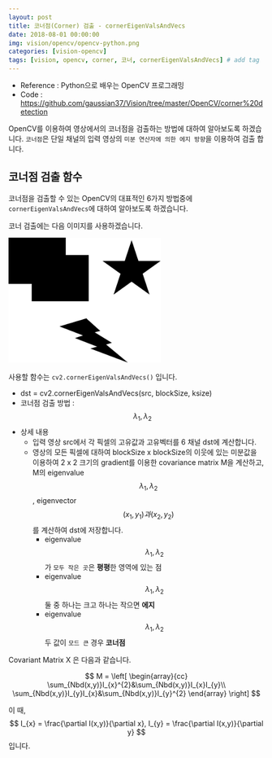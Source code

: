 ```yaml
---
layout: post
title: 코너점(Corner) 검출 - cornerEigenValsAndVecs  
date: 2018-08-01 00:00:00
img: vision/opencv/opencv-python.png
categories: [vision-opencv] 
tags: [vision, opencv, corner, 코너, cornerEigenValsAndVecs] # add tag
---
```


+ Reference : Python으로 배우는 OpenCV 프로그래밍
+ Code : https://github.com/gaussian37/Vision/tree/master/OpenCV/corner%20detection

OpenCV를 이용하여 영상에서의 코너점을 검출하는 방법에 대하여 알아보도록 하겠습니다.
`코너점`은 단일 채널의 입력 영상의 `미분 연산자에 의한 에지 방향`을 이용하여 검출 합니다.

## 코너점 검출 함수

코너점을 검출할 수 있는 OpenCV의 대표적인 6가지 방법중에 `cornerEigenValsAndVecs`에 대하여 알아보도록 하겠습니다.

코너 검출에는 다음 이미지를 사용하겠습니다.

<img src="../assets/img/vision/opencv/corner-detection/corner-test.png" alt="Drawing" style="width: 300px;"/>

사용할 함수는 `cv2.cornerEigenValsAndVecs()` 입니다.

+ dst = cv2.cornerEigenValsAndVecs(src, blockSize, ksize)
+ 코너점 검출 방법 : $$ \lambda_{1}, \lambda_{2} $$ 
+ 상세 내용
    + 입력 영상 src에서 각 픽셀의 고유값과 고유벡터를 6 채널 dst에 계산합니다.
    + 영상의 모든 픽셀에 대하여 blockSize x blockSize의 이웃에 있는 미분값을 이용하여
    2 x 2 크기의 gradient를 이용한 covariance matrix M을 계산하고, M의 eigenvalue $$ \lambda_{1}, \lambda_{2} $$,
    eigenvector $$ (x_{1}, y_{1})과 (x_{2}, y_{2}) $$를 계산하여 dst에 저장합니다.
        + eigenvalue $$ \lambda_{1}, \lambda_{2} $$ 가 `모두 작은 곳`은 **평평**한 영역에 있는 점
        + eigenvalue $$ \lambda_{1}, \lambda_{2} $$ 둘 중 하나는 크고 하나는 작으면 **에지**
        +  eigenvalue $$ \lambda_{1}, \lambda_{2} $$ 두 값이 `모드 큰` 경우 **코너점**
        
Covariant Matrix X 은 다음과 같습니다.        

$$ M = \left[
\begin{array}{cc}
  \sum_{Nbd(x,y)}I_{x}^{2}&\sum_{Nbd(x,y)}I_{x}I_{y}\\
  \sum_{Nbd(x,y)}I_{y}I_{x}&\sum_{Nbd(x,y)}I_{y}^{2}
\end{array}
\right] $$
        
이 때, $$ I_{x} = \frac{\partial I(x,y)}{\partial x}, I_{y} = \frac{\partial I(x,y)}{\partial y} $$ 입니다.

